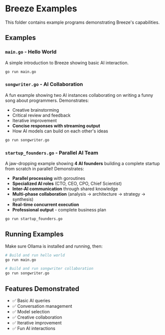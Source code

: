 # Breeze Examples

This folder contains example programs demonstrating Breeze's capabilities.

## Examples

### `main.go` - Hello World

A simple introduction to Breeze showing basic AI interaction.

```bash
go run main.go
```

### `songwriter.go` - AI Collaboration

A fun example showing two AI instances collaborating on writing a funny song about programmers. Demonstrates:

- Creative brainstorming
- Critical review and feedback
- Iterative improvement
- **Concise responses with streaming output**
- How AI models can build on each other's ideas

```bash
go run songwriter.go
```

### `startup_founders.go` - Parallel AI Team

A jaw-dropping example showing **4 AI founders** building a complete startup from scratch in parallel! Demonstrates:

- **Parallel processing** with goroutines
- **Specialized AI roles** (CTO, CEO, CPO, Chief Scientist)
- **Inter-AI communication** through shared knowledge
- **Multi-phase collaboration** (analysis → architecture → strategy → synthesis)
- **Real-time concurrent execution**
- **Professional output** - complete business plan

```bash
go run startup_founders.go
```

## Running Examples

Make sure Ollama is installed and running, then:

```bash
# Build and run hello world
go run main.go

# Build and run songwriter collaboration
go run songwriter.go
```

## Features Demonstrated

- ✅ Basic AI queries
- ✅ Conversation management
- ✅ Model selection
- ✅ Creative collaboration
- ✅ Iterative improvement
- ✅ Fun AI interactions

